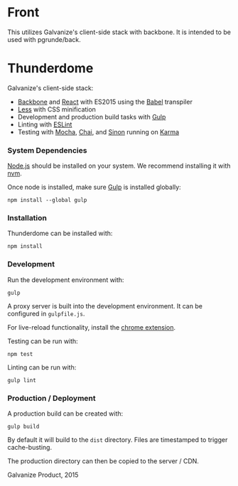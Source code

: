 # Front
This utilizes Galvanize's client-side stack with backbone. It is intended to be used with pgrunde/back.

# Thunderdome
Galvanize's client-side stack:

* [Backbone](http://backbonejs.org/) and [React](https://facebook.github.io/react/) with ES2015 using the [Babel](https://babeljs.io/) transpiler
* [Less](http://lesscss.org/) with CSS minification
* Development and production build tasks with [Gulp](http://gulpjs.com/)
* Linting with [ESLint](http://eslint.org/)
* Testing with [Mocha](http://mochajs.org/), [Chai](http://chaijs.com/), and [Sinon](http://sinonjs.org/) running on [Karma](http://karma-runner.github.io/)


### System Dependencies

[Node.js](https://nodejs.org/) should be installed on your system. We recommend installing it with [nvm](https://github.com/creationix/nvm#installation).

Once node is installed, make sure [Gulp](http://gulpjs.com/) is installed globally:

    npm install --global gulp


### Installation

Thunderdome can be installed with:

    npm install


### Development

Run the development environment with:

    gulp

A proxy server is built into the development environment. It can be configured in `gulpfile.js`.

For live-reload functionality, install the [chrome extension](https://chrome.google.com/webstore/detail/livereload/jnihajbhpnppcggbcgedagnkighmdlei?hl=en).

Testing can be run with:

    npm test

Linting can be run with:

    gulp lint


### Production / Deployment

A production build can be created with:

    gulp build

By default it will build to the `dist` directory. Files are timestamped to trigger cache-busting.

The production directory can then be copied to the server / CDN.


Galvanize Product, 2015
